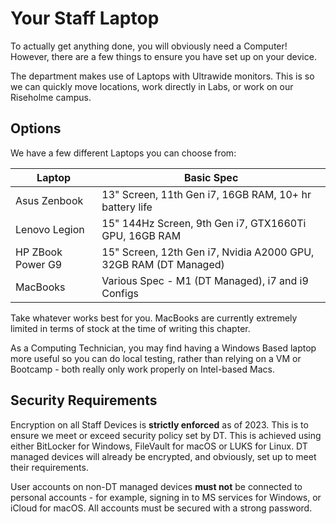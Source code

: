 # Your Staff Laptop

To actually get anything done, you will obviously need a Computer! However, there are a few things to ensure you have set up
on your device. 

The department makes use of Laptops with Ultrawide monitors. This is so we can quickly move locations, work directly 
in Labs, or work on our Riseholme campus.

## Options

We have a few different Laptops you can choose from:

| Laptop            | Basic Spec                                                       |
|-------------------|------------------------------------------------------------------|
| Asus Zenbook      | 13" Screen, 11th Gen i7, 16GB RAM, 10+ hr battery life           |
| Lenovo Legion     | 15" 144Hz Screen, 9th Gen i7, GTX1660Ti GPU, 16GB RAM            |
| HP ZBook Power G9 | 15" Screen, 12th Gen i7, Nvidia A2000 GPU, 32GB RAM (DT Managed) |
| MacBooks          | Various Spec - M1 (DT Managed), i7 and i9 Configs                |

Take whatever works best for you. MacBooks are currently extremely limited in terms of stock at the time of writing this chapter.

As a Computing Technician, you may find having a Windows Based laptop more useful so you can do local testing, rather than
relying on a VM or Bootcamp - both really only work properly on Intel-based Macs.

## Security Requirements

Encryption on all Staff Devices is **strictly enforced** as of 2023. This is to ensure we meet or exceed security policy
set by DT. This is achieved using either BitLocker for Windows, FileVault for macOS or LUKS for Linux. 
DT managed devices will already be encrypted, and obviously, set up to meet their requirements.

User accounts on non-DT managed devices **must not** be connected to personal accounts - for example, signing in to 
MS services for Windows, or iCloud for macOS. All accounts must be secured with a strong password.

